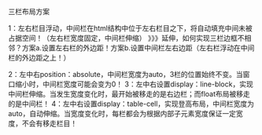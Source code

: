 三栏布局方案

1：左右栏目浮动，中间栏在html结构中位于左右栏目之下，将自动填充中间未被占据空间！（左右栏宽度固定，中间栏伸缩）
》》》延伸，如何实现三栏边框不相邻？方案a.设置左右栏的外边距！方案b.设置中间栏左右边距（左右栏浮动在中间栏的外边距之上！）

2：左中右position：absolute，中间栏宽度为auto，3栏的位置始终不变。当窗口缩小时，中间栏宽度可能会变为0！
3：左中右设置display：line-block，实现中间栏伸缩。当发生宽度变化时，最开始被移走的是右边栏；而float布局被移走的是中间栏！
4：左中右设置display：table-cell，实现登高布局，中间栏宽度为auto，自动伸缩。当宽度变化时，每栏都会为根据内部子元素宽度保证一定宽度，不会有移走栏目！
